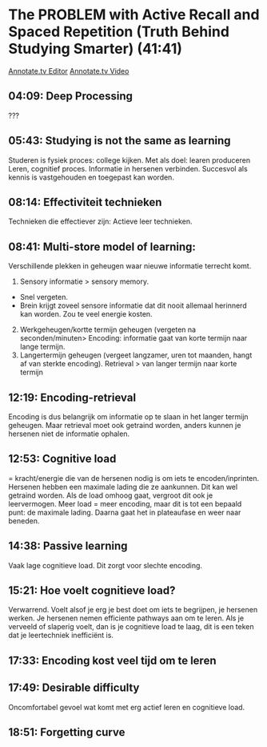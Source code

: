 # The PROBLEM with Active Recall and Spaced Repetition (Truth Behind Studying Smarter) (41:41)

[Annotate.tv Editor](https://annotate.tv/videos/61f959f5263a4500091559c0)
[Annotate.tv Video](https://annotate.tv/watch/61f959f5263a4500091559c0)



## 04:09: Deep Processing

???


## 05:43: Studying is not the same as learning

Studeren is fysiek proces: college kijken. Met als doel: learen produceren
Leren, cognitief proces. Informatie in hersenen verbinden. Succesvol als kennis is vastgehouden en toegepast kan worden.




## 08:14: Effectiviteit technieken

Technieken die effectiever zijn: Actieve leer technieken. 



## 08:41: Multi-store model of learning:

Verschillende plekken in geheugen waar nieuwe informatie terrecht komt. 
1. Sensory informatie > sensory memory. 
- Snel vergeten. 
- Brein krijgt zoveel sensore informatie dat dit nooit allemaal herinnerd kan worden. Zou te veel energie kosten. 
2. Werkgeheugen/kortte termijn geheugen (vergeten na seconden/minuten>
Encoding: informatie gaat van korte termijn naar lange termijn. 
3. Langertermijn geheugen (vergeet langzamer, uren tot maanden, hangt af van sterkte encoding). 
Retrieval > van langer termijn naar korte termijn


## 12:19: Encoding-retrieval

Encoding is dus belangrijk om informatie op te slaan in het langer termijn geheugen. 
Maar retrieval moet ook getraind worden, anders kunnen je hersenen niet de informatie ophalen. 


## 12:53: Cognitive load

= kracht/energie die van de hersenen nodig is om iets te encoden/inprinten. 
Hersenen hebben een maximale lading die ze aankunnen. Dit kan wel getraind worden. 
Als de load omhoog gaat, vergroot dit ook je leervermogen. 
Meer load = meer encoding, maar dit is tot een bepaald punt: de maximale lading. Daarna gaat het in plateaufase en weer naar beneden. 


## 14:38: Passive learning

Vaak lage cognitieve load. Dit zorgt voor slechte encoding. 



## 15:21: Hoe voelt cognitieve load?

Verwarrend. Voelt alsof je erg je best doet om iets te begrijpen, je hersenen werken. 
Je hersenen nemen efficiente pathways aan om te leren. 
Als je verveeld of slaperig voelt, dan is je cognitieve load te laag, dit is een teken dat je leertechniek inefficiënt is. 


## 17:33: Encoding kost veel tijd om te leren




## 17:49: Desirable difficulty

Oncomfortabel gevoel wat komt met erg actief leren en cognitieve load.


## 18:51: Forgetting curve



